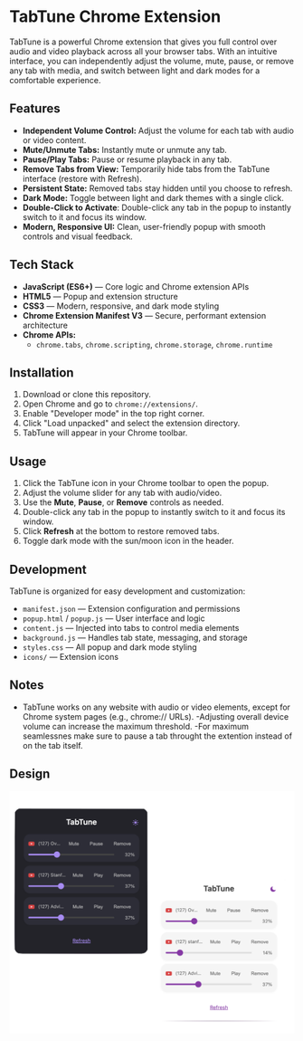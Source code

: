 # TabTune Chrome Extension

TabTune is a powerful Chrome extension that gives you full control over audio and video playback across all your browser tabs. With an intuitive interface, you can independently adjust the volume, mute, pause, or remove any tab with media, and switch between light and dark modes for a comfortable experience.

## Features

- **Independent Volume Control:** Adjust the volume for each tab with audio or video content.
- **Mute/Unmute Tabs:** Instantly mute or unmute any tab.
- **Pause/Play Tabs:** Pause or resume playback in any tab.
- **Remove Tabs from View:** Temporarily hide tabs from the TabTune interface (restore with Refresh).
- **Persistent State:** Removed tabs stay hidden until you choose to refresh.
- **Dark Mode:** Toggle between light and dark themes with a single click.
- **Double-Click to Activate**: Double-click any tab in the popup to instantly switch to it and focus its window.
- **Modern, Responsive UI:** Clean, user-friendly popup with smooth controls and visual feedback.

## Tech Stack

- **JavaScript (ES6+)** — Core logic and Chrome extension APIs
- **HTML5** — Popup and extension structure
- **CSS3** — Modern, responsive, and dark mode styling
- **Chrome Extension Manifest V3** — Secure, performant extension architecture
- **Chrome APIs:**
  - `chrome.tabs`, `chrome.scripting`, `chrome.storage`, `chrome.runtime`

## Installation

1. Download or clone this repository.
2. Open Chrome and go to `chrome://extensions/`.
3. Enable "Developer mode" in the top right corner.
4. Click "Load unpacked" and select the extension directory.
5. TabTune will appear in your Chrome toolbar.

## Usage

1. Click the TabTune icon in your Chrome toolbar to open the popup.
2. Adjust the volume slider for any tab with audio/video.
3. Use the **Mute**, **Pause**, or **Remove** controls as needed. 
4. Double-click any tab in the popup to instantly switch to it and focus its window.
5. Click **Refresh** at the bottom to restore removed tabs.
6. Toggle dark mode with the sun/moon icon in the header.

## Development

TabTune is organized for easy development and customization:

- `manifest.json` — Extension configuration and permissions
- `popup.html` / `popup.js` — User interface and logic
- `content.js` — Injected into tabs to control media elements
- `background.js` — Handles tab state, messaging, and storage
- `styles.css` — All popup and dark mode styling
- `icons/` — Extension icons 

## Notes

- TabTune works on any website with audio or video elements, except for Chrome system pages (e.g., chrome:// URLs).
-Adjusting overall device volume can increase the maximum threshold.
-For maximum seamlessnes make sure to pause a tab throught the extention instead of on the tab itself.

## Design

![TabTune Design](icons/tabtunedesign.png)

